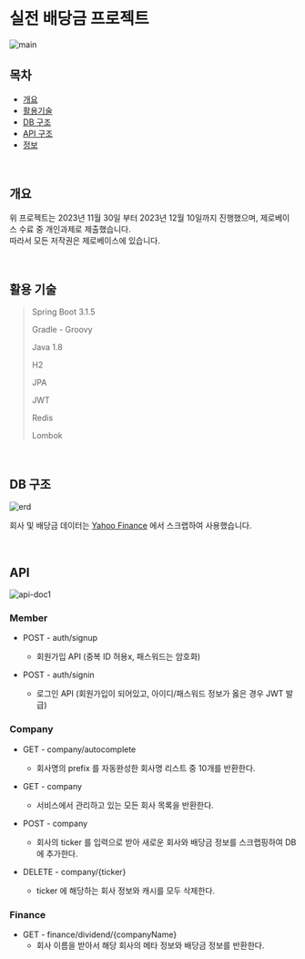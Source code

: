 # 실전 배당금 프로젝트
![main](https://github.com/JGoo99/dividend-info-project/assets/126454114/10079618-17c1-4124-a27d-049267a0156f)


## 목차

- [개요](#개요)
- [활용기술](#활용-기술)
- [DB 구조](#DB-구조)
- [API 구조](#API-구조)
- [정보](#정보)

<br/>

## 개요

위 프로젝트는 2023년 11월 30일 부터 2023년 12월 10일까지 진행했으며, 제로베이스 수료 중 개인과제로 제출했습니다.  
따라서 모든 저작권은 제로베이스에 있습니다.

<br/>

## 활용 기술

> Spring Boot 3.1.5
>
> Gradle - Groovy
>
> Java 1.8
>
> H2
>
> JPA
> 
> JWT
>
> Redis
> 
> Lombok

<br/>

## DB 구조

![erd](https://github.com/JGoo99/dividend-info-project/assets/126454114/1fc2542d-ad30-4d6c-9314-1f27c25e5233)

회사 및 배당금 데이터는 [Yahoo Finance](https://finance.yahoo.com/) 에서 스크랩하여 사용했습니다.


<br/>

## API

![api-doc1](https://github.com/JGoo99/dividend-info-project/assets/126454114/eaa60d22-a20a-47eb-bdbc-632e6b8b762c)

### Member

- POST - auth/signup
    - 회원가입 API (중복 ID 허용x, 패스워드는 암호화)


- POST - auth/signin
    - 로그인 API (회원가입이 되어있고, 아이디/패스워드 정보가 옳은 경우 JWT 발급)


### Company

- GET - company/autocomplete
    - 회사명의 prefix 를 자동완성한 회사명 리스트 중 10개를 반환한다.


- GET - company
    - 서비스에서 관리하고 있는 모든 회사 목록을 반환한다.


- POST - company
    - 회사의 ticker 를 입력으로 받아 새로운 회사와 배당금 정보를 스크랩핑하여 DB에 추가한다.


- DELETE - company/{ticker}
    - ticker 에 해당하는 회사 정보와 캐시를 모두 삭제한다.

### Finance

- GET - finance/dividend/{companyName}
  - 회사 이름을 받아서 해당 회사의 메타 정보와 배당금 정보를 반환한다.
